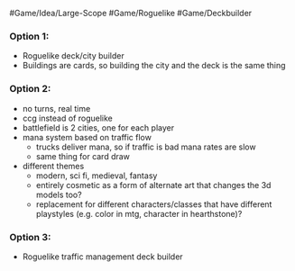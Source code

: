 #Game/Idea/Large-Scope #Game/Roguelike #Game/Deckbuilder

### Option 1:
- Roguelike deck/city builder
- Buildings are cards, so building the city and the deck is the same thing

### Option 2:
- no turns, real time
- ccg instead of roguelike
- battlefield is 2 cities, one for each player
- mana system based on traffic flow
	- trucks deliver mana, so if traffic is bad mana rates are slow
	- same thing for card draw
- different themes
	- modern, sci fi, medieval, fantasy
	- entirely cosmetic as a form of alternate art that changes the 3d models too?
	- replacement for different characters/classes that have different playstyles (e.g. color in mtg, character in hearthstone)?

### Option 3:
- Roguelike traffic management deck builder